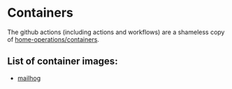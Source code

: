# Containers

The github actions (including actions and workflows) are a shameless copy of [home-operations/containers](https://github.com/home-operations/containers).

## List of container images:

- [mailhog](./apps/mailhog/)
